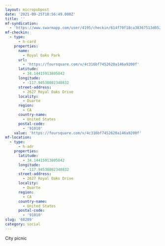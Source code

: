 ```yaml
---
layout: micropubpost
date: '2021-09-25T18:56:49.000Z'
title: ''
mf-syndication:
  - 'https://www.swarmapp.com/user/4195/checkin/614f70f18ca38367513d0526'
mf-checkin:
  - type:
      - h-card
    properties:
      name:
        - Royal Oaks Park
      url:
        - 'https://foursquare.com/v/4c316bf7452620a146a9200f'
      latitude:
        - 34.14415913805842
      longitude:
        - -117.94530802340832
      street-address:
        - 2627 Royal Oaks Drive
      locality:
        - Duarte
      region:
        - CA
      country-name:
        - United States
      postal-code:
        - '91010'
    value: 'https://foursquare.com/v/4c316bf7452620a146a9200f'
mf-location:
  - type:
      - h-adr
    properties:
      latitude:
        - 34.14415913805842
      longitude:
        - -117.94530802340832
      street-address:
        - 2627 Royal Oaks Drive
      locality:
        - Duarte
      region:
        - CA
      country-name:
        - United States
      postal-code:
        - '91010'
slug: '68209'
category: social
---
```

City picnic

